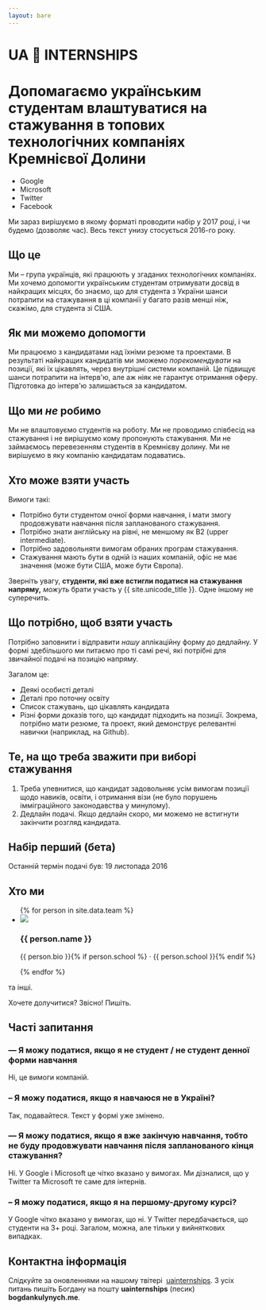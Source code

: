 ```yaml
---
layout: bare
---
```



<div class="page-title">
  <h1 class="page-title__text">UA 🚀 INTERNSHIPS</h1>
  <h1 class="page-title__subtitle">Допомагаємо українським студентам влаштуватися на стажування в топових технологічних компаніях Кремнієвої Долини</h1>

  <ul class="logos">
    <li>
      <i class="logo fa fa-google"></i> Google
    </li>
    <li>
      <i class="logo fa fa-windows"></i> Microsoft
    </li>
    <li>
      <i class="logo fa fa-twitter"></i> Twitter
    </li>
    <li>
      <i class="logo fa fa-facebook"></i> Facebook
    </li>
  </ul>

</div>


<div class="banner">
Ми зараз вирішуємо в якому форматі проводити набір у 2017 році, і чи будемо (дозволяє час). Весь текст унизу стосується 2016-го року.
</div>


## Що це
Ми – група українців, які працюють у згаданих технологічних компаніях. Ми хочемо допомогти українським студентам отримувати досвід в найкращих місцях, бо знаємо, що для студента з України шанси потрапити на стажування в ці компанії у багато разів менші ніж, скажімо, для студента зі США.

## Як ми можемо допомогти
Ми працюємо з кандидатами над їхніми резюме та проектами. В результаті найкращих кандидатів ми зможемо *порекомендувати* на позиції, які їх цікавлять, через внутрішні системи компаній. Це підвищує шанси потрапити на інтерв'ю, але аж ніяк не гарантує отримання оферу. Підготовка до інтерв'ю залишається за кандидатом.

## Що ми *не* робимо
Ми не влаштовуємо студентів на роботу. Ми не проводимо співбесід на стажування і не вирішуємо кому пропонують стажування. Ми не займаємось перевезенням студентів в Кремнієву долину. Ми не вирішуємо в яку компанію кандидатам подаватись.

## Хто може взяти участь
Вимоги такі:

* Потрібно бути студентом очної форми навчання, і мати змогу продовжувати навчання після запланованого стажування.
* Потрібно знати англійську на рівні, не меншому як B2 (upper intermediate).
* Потрібно задовольняти вимогам обраних програм стажування.
* Стажування мають бути в одній із наших компаній, офіс не має значення (може бути США, може бути Європа).

Зверніть увагу, **студенти, які вже встигли податися на стажування напряму,** *можуть* брати участь у {{ site.unicode_title }}. Одне іншому не суперечить.

## Що потрібно, щоб взяти участь
Потрібно заповнити і відправити *нашу* аплікаційну форму до дедлайну. У формі здебільшого ми питаємо про ті самі речі, які потрібні для звичайної подачі на позицію напряму.

Загалом це:

* Деякі особисті деталі
* Деталі про поточну освіту
* Список стажувань, що цікавлять кандидата
* Різні форми доказів того, що кандидат підходить на позиції. Зокрема, потрібно мати резюме, та проект, який демонструє релевантні навички (наприклад, на Github).

## Те, на що треба зважити при виборі стажування
1. Треба упевнитися, що кандидат задовольняє усім вимогам позиції щодо навиків, освіти, і отримання візи (не було порушень імміграційного законодавства у минулому).
2. Дедлайн подачі. Якщо дедлайн скоро, ми можемо не встигнути закінчити розгляд кандидата.

<div class="banner">
  <h2>Набір перший (бета)</h2>
  <p>
  Останній термін подачі був: 19 листопада 2016
  </p>
</div>

## Хто ми

<ul class="faces">
  {% for person in site.data.team %}
  <li>
    <img src="{{ person.image }}">
    <div class="description">
      <h3 class="name">{{ person.name }}</h3>
      <p class="bio">{{ person.bio }}{% if person.school %} &middot; {{ person.school }}{% endif %}</p>
    </div>
  </li>
  {% endfor %}
</ul>

та інші.

Хочете долучитися? Звісно! Пишіть.

## Часті запитання

### — Я можу податися, якщо я не студент / не студент денної форми навчання
Ні, це вимоги компаній.

### – Я можу податися, якщо я навчаюся не в Україні?
Так, подавайтеся. Текст у формі уже змінено.

### — Я можу податися, якщо я вже закінчую навчання, тобто не буду продовжувати навчання після запланованого кінця стажування?
Ні. У Google і Microsoft це чітко вказано у вимогах. Ми дізналися, що у Twitter та Microsoft те саме для інтернів.

### – Я можу податися, якщо я на першому-другому курсі?
У Google чітко вказано у вимогах, що ні. У Twitter передбачається, що студенти на 3+ році. Загалом, можна, але тільки у вийняткових випадках.

## Контактна інформація
Слідкуйте за оновленнями на нашому твітері <i class="fa fa-twitter"></i>&nbsp;<a href="https://twitter.com/uainternships">uainternships</a>. З усіх питань пишіть Богдану на пошту **uainternships** (песик) **bogdankulynych.me**.
